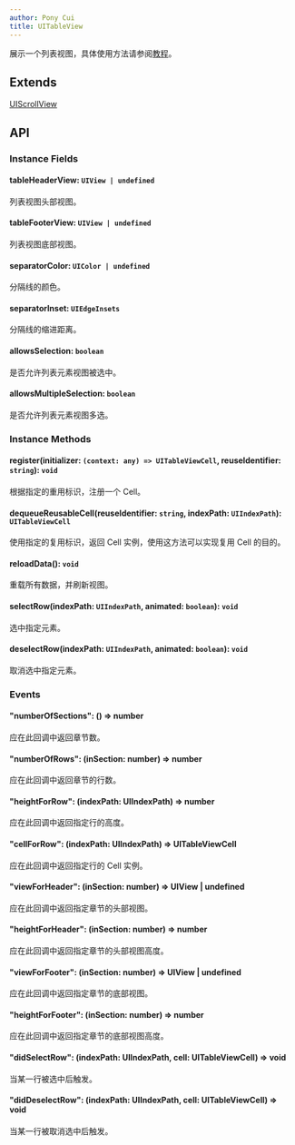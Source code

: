 ```yaml
---
author: Pony Cui
title: UITableView
---
```


展示一个列表视图，具体使用方法请参阅[教程](./guide-tableview.md)。

## Extends

[UIScrollView](./api-uikit-uiscrollview.md)

## API

### Instance Fields

#### tableHeaderView: `UIView | undefined`
列表视图头部视图。

#### tableFooterView: `UIView | undefined`
列表视图底部视图。

#### separatorColor: `UIColor | undefined`
分隔线的颜色。

#### separatorInset: `UIEdgeInsets`
分隔线的缩进距离。

#### allowsSelection: `boolean`
是否允许列表元素视图被选中。

#### allowsMultipleSelection: `boolean`
是否允许列表元素视图多选。

### Instance Methods

#### register(initializer: `(context: any) => UITableViewCell`, reuseIdentifier: `string`): `void`
根据指定的重用标识，注册一个 Cell。

#### dequeueReusableCell(reuseIdentifier: `string`, indexPath: `UIIndexPath`): `UITableViewCell`
使用指定的复用标识，返回 Cell 实例，使用这方法可以实现复用 Cell 的目的。

#### reloadData(): `void`
重载所有数据，并刷新视图。

#### selectRow(indexPath: `UIIndexPath`, animated: `boolean`): `void`
选中指定元素。

#### deselectRow(indexPath: `UIIndexPath`, animated: `boolean`): `void`
取消选中指定元素。

### Events

#### "numberOfSections": () => number
应在此回调中返回章节数。

#### "numberOfRows": (inSection: number) => number
应在此回调中返回章节的行数。

#### "heightForRow": (indexPath: UIIndexPath) => number
应在此回调中返回指定行的高度。

#### "cellForRow": (indexPath: UIIndexPath) => UITableViewCell
应在此回调中返回指定行的 Cell 实例。

#### "viewForHeader": (inSection: number) => UIView | undefined
应在此回调中返回指定章节的头部视图。

#### "heightForHeader": (inSection: number) => number
应在此回调中返回指定章节的头部视图高度。

#### "viewForFooter": (inSection: number) => UIView | undefined
应在此回调中返回指定章节的底部视图。

#### "heightForFooter": (inSection: number) => number
应在此回调中返回指定章节的底部视图高度。

#### "didSelectRow": (indexPath: UIIndexPath, cell: UITableViewCell) => void
当某一行被选中后触发。

#### "didDeselectRow": (indexPath: UIIndexPath, cell: UITableViewCell) => void
当某一行被取消选中后触发。